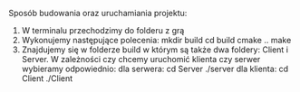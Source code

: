 Sposób budowania oraz uruchamiania projektu:
1. W terminalu przechodzimy do folderu z grą
2. Wykonujemy następujące polecenia:
    mkdir build
    cd build
    cmake ..
    make
3. Znajdujemy się w folderze build w którym są także dwa foldery: Client i Server. W zależności czy chcemy uruchomić klienta czy serwer wybieramy odpowiednio:
    dla serwera:
        cd Server
        ./server
    dla klienta:
        cd Client
        ./Client

